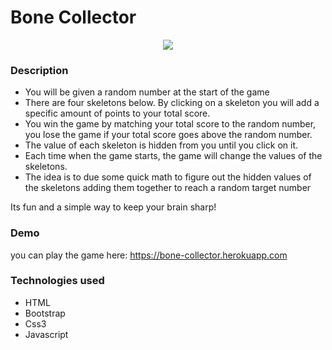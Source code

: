 # Bone Collector

<p align="center">
<img src="https://user-images.githubusercontent.com/31428973/61896975-13d4cb00-aee4-11e9-90ba-5f815722bf8b.gif">
</p>

### Description

- You will be given a random number at the start of the game
- There are four skeletons below. By clicking on a skeleton you will add a specific amount of points to your total score.
- You win the game by matching your total score to the random number, you lose the game if your total score goes above the random number.
- The value of each skeleton is hidden from you until you click on it.
- Each time when the game starts, the game will change the values of the skeletons.
- The idea is to due some quick math to figure out the hidden values of the skeletons adding them together to reach a random target number

Its fun and a simple way to keep your brain sharp!

### Demo
you can play the game here: https://bone-collector.herokuapp.com

### Technologies used 
- HTML
- Bootstrap
- Css3
- Javascript

